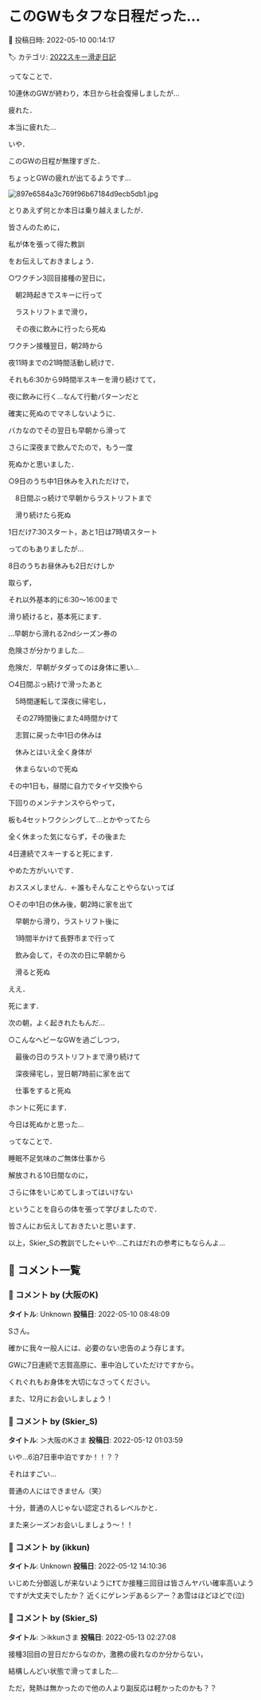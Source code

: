 # このGWもタフな日程だった…

📅 投稿日時: 2022-05-10 00:14:17

🏷️ カテゴリ: [2022スキー滑走日記](cc9cb73e4320f6a97af6fccc37587a61a.md)

ってなことで．


10連休のGWが終わり，本日から社会復帰しましたが…


疲れた．


本当に疲れた…





いや．


このGWの日程が無理すぎた．


ちょっとGWの疲れが出てるようです…




![897e6584a3c769f96b67184d9ecb5db1.jpg](images/897e6584a3c769f96b67184d9ecb5db1.jpg)







とりあえず何とか本日は乗り越えましたが．


皆さんのために，


私が体を張って得た教訓


をお伝えしておきましょう．





○ワクチン3回目接種の翌日に，


　朝2時起きでスキーに行って


　ラストリフトまで滑り，


　その夜に飲みに行ったら死ぬ





ワクチン接種翌日，朝2時から


夜11時までの21時間活動し続けで．


それも6:30から9時間半スキーを滑り続けてて，


夜に飲みに行く…なんて行動パターンだと


確実に死ぬのでマネしないように．





バカなのでその翌日も早朝から滑って


さらに深夜まで飲んでたので，もう一度


死ぬかと思いました．





○9日のうち中1日休みを入れただけで，


　8日間ぶっ続けで早朝からラストリフトまで


　滑り続けたら死ぬ





1日だけ7:30スタート，あと1日は7時頃スタート


ってのもありましたが…


8日のうちお昼休みも2日だけしか


取らず，


それ以外基本的に6:30～16:00まで


滑り続けると，基本死にます．





…早朝から滑れる2ndシーズン券の


危険さが分かりました…


危険だ．早朝がタダってのは身体に悪い…





○4日間ぶっ続けで滑ったあと


　5時間運転して深夜に帰宅し，


　その27時間後にまた4時間かけて


　志賀に戻った中1日の休みは


　休みとはいえ全く身体が


　休まらないので死ぬ





その中1日も，昼間に自力でタイヤ交換やら


下回りのメンテナンスやらやって，


板も4セットワクシングして…とかやってたら


全く休まった気にならず，その後また


4日連続でスキーすると死にます．


やめた方がいいです．


おススメしません．←誰もそんなことやらないってば





○その中1日の休み後，朝2時に家を出て


　早朝から滑り，ラストリフト後に


　1時間半かけて長野市まで行って


　飲み会して，その次の日に早朝から


　滑ると死ぬ





ええ．


死にます．


次の朝，よく起きれたもんだ…





○こんなヘビーなGWを過ごしつつ，


　最後の日のラストリフトまで滑り続けて


　深夜帰宅し，翌日朝7時前に家を出て


　仕事をすると死ぬ





ホントに死にます．


今日は死ぬかと思った…





ってなことで．





睡眠不足気味のご無体仕事から


解放される10日間なのに，


さらに体をいじめてしまってはいけない





ということを自らの体を張って学びましたので．


皆さんにお伝えしておきたいと思います．





以上，Skier_Sの教訓でした←いや…これはだれの参考にもならんよ…

## 💬 コメント一覧

### 💬 コメント by (大阪のK)
**タイトル**: Unknown
**投稿日**: 2022-05-10 08:48:09

Sさん。

確かに我々一般人には、必要のない忠告のよう存じます。

GWに7日連続で志賀高原に、車中泊していただけですから。



くれぐれもお身体を大切になさってください。

また、12月にお会いしましょう！

### 💬 コメント by (Skier_S)
**タイトル**: ＞大阪のKさま
**投稿日**: 2022-05-12 01:03:59

いや…6泊7日車中泊ですか！！？？

それはすごい…

普通の人にはできません（笑）

十分，普通の人じゃない認定されるレベルかと．



また来シーズンお会いしましょう～！！

### 💬 コメント by (ikkun)
**タイトル**: Unknown
**投稿日**: 2022-05-12 14:10:36

いじめた分御返しが来ないように❗てか接種三回目は皆さんヤバい確率高いようですが大丈夫でしたか？  近くにゲレンデあるシアー？あ雪はほどほどで(泣)

### 💬 コメント by (Skier_S)
**タイトル**: ＞ikkunさま
**投稿日**: 2022-05-13 02:27:08

接種3回目の翌日だからなのか，激務の疲れなのか分からない，

結構しんどい状態で滑ってました…

ただ，発熱は無かったので他の人より副反応は軽かったのかも？？

